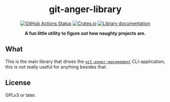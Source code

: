 <h1 align="center">git-anger-library</h1>
<p align="center">
   <a href="https://github.com/sondr3/git-anger-management/actions"><img alt="GitHub Actions Status" src="https://github.com/sondr3/git-anger-management/workflows/pipeline/badge.svg" /></a>
   <a href="https://crates.io/crates/git-anger-library"><img alt="Crates.io" src="https://img.shields.io/crates/v/git-anger-library?label=library"></a>
   <a href="https://docs.rs/crate/git-anger-library/"><img alt="Library documentation" src="https://docs.rs/git-anger-library/badge.svg"></a>
</p>

<p align="center">
   <strong>A fun little utility to figure out how naughty projects are.</strong>
</p>

## What

This is the main library that drives the
[`git-anger-management`](https://crates.io/crates/git-anger-management)
CLI-application, this is not really useful for anything besides that.

## License

GPLv3 or later.
